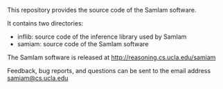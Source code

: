 This repository provides the source code of the SamIam software.

It contains two directories:

- inflib: source code of the inference library used by SamIam
- samiam: source code of the SamIam software

The SamIam software is released at http://reasoning.cs.ucla.edu/samiam

Feedback, bug reports, and questions can be sent to the email address 
    samiam@cs.ucla.edu

